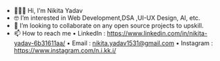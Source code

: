 - 🙋🏻‍♀️ Hi, I’m Nikita Yadav
- 🤓 I’m interested in Web Development,DSA ,UI-UX Design, AI, etc.
- 🤝 I’m looking to collaborate on any open source projects to upskill.
- 📫 How to reach me 
   • LinkedIn : https://www.linkedin.com/in/nikita-yadav-6b31611aa/
   • Email : nikita.yadav1531@gmail.com
   • Instagram : https://www.instagram.com/n.i.kk.i/

<!---
NikitaYadav15/NikitaYadav15 is a ✨ special ✨ repository because its `README.md` (this file) appears on your GitHub profile.
You can click the Preview link to take a look at your changes. - 
--->
